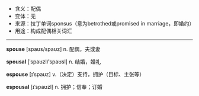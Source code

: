 
- <span class="definition">含义：配偶</span>
- <span class="definition">变体：无</span>
- <span class="definition">来源：拉丁单词sponsus（意为betrothed或promised in marriage，即婚约）</span>
- <span class="definition">用途：构成配偶相关词汇</span>

---

<span class="vocabulary">**spouse**</span> [spaʊs/spaʊz] n. 配偶，夫或妻

<span class="vocabulary">**spousal**</span> [ˈspaʊzl/ˈspaʊsl] n. 结婚，婚礼

<span class="vocabulary">**espouse**</span> [ɪˈspaʊz] v.（决定）支持，拥护（目标、主张等）

<span class="vocabulary">**espousal**</span> [ɪˈspaʊzl] n. 拥护；信奉；订婚
